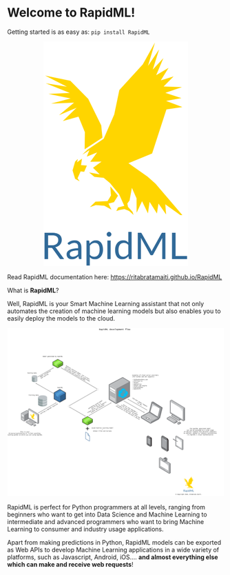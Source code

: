 Welcome to RapidML!
===================================
Getting started is as easy as: `pip install RapidML`
<p align="center">
<img src="logo.png">
</p>

Read RapidML documentation here: https://ritabratamaiti.github.io/RapidML

What is **RapidML**?

Well, RapidML is your Smart Machine Learning assistant that not only
automates the creation of machine learning models but also enables you
to easily deploy the models to the cloud.

![(Click to enlarge)]

RapidML is perfect for Python programmers at all levels, ranging from
beginners who want to get into Data Science and Machine Learning to
intermediate and advanced programmers who want to bring Machine Learning
to consumer and industry usage applications.

Apart from making predictions in Python, RapidML models can be exported
as Web APIs to develop Machine Learning applications in a wide variety
of platforms, such as Javascript, Android, iOS.... **and almost
everything else which can make and receive web requests**!



  [(Click to enlarge)]: RapidMLChart1.png
